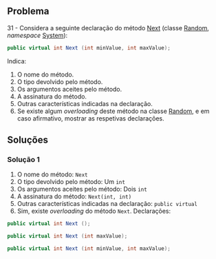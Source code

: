 ## Problema

31 - Considera a seguinte declaração do método
[Next](https://docs.microsoft.com/pt-pt/dotnet/api/system.random.next#System_Random_Next_System_Int32_System_Int32_)
(classe [Random](https://docs.microsoft.com/pt-pt/dotnet/api/system.random),
_namespace_ [System](https://docs.microsoft.com/pt-pt/dotnet/api/system)):

```cs
public virtual int Next (int minValue, int maxValue);
```

Indica:

1. O nome do método.
2. O tipo devolvido pelo método.
3. Os argumentos aceites pelo método.
4. A assinatura do método.
5. Outras características indicadas na declaração.
6. Se existe algum _overloading_ deste método na classe
[Random](https://docs.microsoft.com/pt-pt/dotnet/api/system.random), e em caso
afirmativo, mostrar as respetivas declarações.

## Soluções

### Solução 1

1. O nome do método: `Next`
2. O tipo devolvido pelo método: Um `int`
3. Os argumentos aceites pelo método: Dois `int`
4. A assinatura do método: `Next(int, int)`
5. Outras características indicadas na declaração: `public virtual`
6. Sim, existe _overloading_ do método `Next`. Declarações: 
```cs
public virtual int Next ();

public virtual int Next (int maxValue);

public virtual int Next (int minValue, int maxValue);
```
